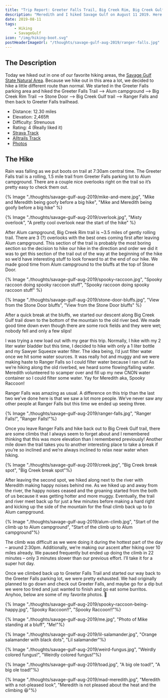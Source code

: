 ```yaml
---
title: "Trip Report: Greeter Falls Trail, Big Creek Rim, Big Creek Gulf, Ranger Falls"
description: "Meredith and I hiked Savage Gulf on August 11 2019. Here is the trip report."
date: 2019-08-11
tags: 
    - Hiking
    - SavageGulf
icon: "/img/hiking-boot.svg"
postHeaderImageUrl: "/thoughts/savage-gulf-aug-2019/ranger-falls.jpg"
---
```

## The Description
Today we hiked out in one of our favorite hiking areas, the [Savage Gulf State Natural Area](https://www.tn.gov/environment/program-areas/na-natural-areas/natural-areas-east-region/east-region-/na-na-savage-gulf.html). Because we hike out in this area a lot, we decided to hike a little different route than normal. We started in the Greeter Falls parking area and hiked the Greeter Falls Trail –> Alum campground –> Big Creek Rim Trail –> Stone Door –> Big Creek Gulf trail –> Ranger Falls and then back to Greeter Falls trailhead.

- Distance: 12.30 miles
- Elevation: 2,465ft
- Difficulty: Strenuous
- Rating: 4 (Really liked it)
- [Strava Track](https://www.strava.com/activities/2608005988)
- [Alltrails Track](https://www.alltrails.com/explore/recording/recording-aug-10-3-55-pm--2)
- [Photos](https://flic.kr/s/aHsmG39Hiu)

## The Hike
Rain was falling as we put boots on trail at 7:30am central time. The Greeter Falls trail is a rolling, 1.5 mile trail from Greeter Falls parking lot to Alum campground. There are a couple nice overlooks right on the trail so it’s pretty easy to check them out. 

{% Image "./thoughts/savage-gulf-aug-2019/mike-and-mere.jpg", "Mike and Meredith being goofy before a big hike", "Mike and Meredith being goofy before a big hike" %}

{% Image "./thoughts/savage-gulf-aug-2019/overlook.jpg", "Misty overlook", "A pretty cool overlook near the start of the hike" %}

After Alum campground, Big Creek Rim trail is ~3.5 miles of gently rolling trail. There are 3 (?) overlooks with the best ones coming first after leaving Alum campground. This section of the trail is probably the most boring section so the decision to hike our hike in the direction and order we did it was to get this section of the trail out of the way at the beginning of the hike so we’d have interesting stuff to look forward to at the end of our hike. We made good time from Alum campground to the bluffs at the top of Stone Door. 

{% Image "./thoughts/savage-gulf-aug-2019/spooky-raccoon.jpg", "Spooky raccoon doing spooky raccoon stuff", "Spooky raccoon doing spooky raccoon stuff" %}

{% Image "./thoughts/savage-gulf-aug-2019/stone-door-bluffs.jpg", "View from the Stone Door bluffs", "View from the Stone Door bluffs" %}

After a quick break at the bluffs, we started our descent along Big Creek Gulf trail down to the bottom of the mountain to the old river bed. We made good time down even though there are some rock fields and they were wet; nobody fell and only a few slips!

I was trying a new load out with my gear this trip. Normally, I hike with my 2 liter water bladder but this time, I decided to hike with only a 1 liter bottle and my Sawyer Squeeze water filter. The idea being, I’d just filter water once we hit some water sources. It was really hot and muggy and we were making haste to Ranger Falls so I could filter water because I ran out! As we’re hiking along the old riverbed, we heard some flowing/falling water. Meredith volunteered to scamper over and fill up my new CNON water container so I could filter some water. Yay for Meredith aka, Spooky Raccoon!

Ranger Falls was amazing as usual. A difference on this trip than the last two we’ve done here is that we saw a lot more people. We’ve never saw any other people at Ranger Falls but this time we ended up seeing three. 

{% Image "./thoughts/savage-gulf-aug-2019/ranger-falls.jpg", "Ranger Falls!", "Ranger Falls!"%}

Once you leave Ranger Falls and hike back out to Big Creek Gulf trail, there are some climbs that I always seem to forget about and I remembered thinking that this was more elevation than I remembered previously! Another mile down the trail takes you to another interesting place to take a break if you’re so inclined and we’re always inclined to relax near water when hiking.

{% Image "./thoughts/savage-gulf-aug-2019/creek.jpg", "Big Creek break spot", "Big Creek break spot"%}

After leaving the second spot, we hiked along next to the river with Meredith making happy noises behind me. As we hiked up and away from the river, the happy noises ceased and the groaning started from the both of us because it was getting hotter and more muggy. Eventually, the trail and river meet back up for just a few minutes before making a hard right and kicking up the side of the mountain for the final climb back up to to Alum campground. 

{% Image "./thoughts/savage-gulf-aug-2019/alum-climb.jpg", "Start of the climb up to Alum campground", "Start of the climb up to Alum campground"%}

The climb was difficult as we were doing it during the hottest part of the day – around 2:30pm. Additionally, we’re making our ascent after hiking over 10 miles already. We paused frequently but ended up doing the climb in 22 minutes – only 3 minutes slower than our previous effort. I’ll take it for a super hot day.

Once we climbed back up to Greeter Falls Trail and started our way back to the Greeter Falls parking lot, we were pretty exhausted. We had originally planned to go down and check out Greeter Falls, and maybe go for a dip but we were too tired and just wanted to finish and go eat some burritos. Anyhoo, below are some of my favorite photos. 🙂

{% Image "./thoughts/savage-gulf-aug-2019/spooky-raccoon-being-happy.jpg", "Spooky Raccoon!!", "Spooky Raccoon!!"%}

{% Image "./thoughts/savage-gulf-aug-2019/me.jpg", "Photo of Mike standing at a bluff", "Me!"%}

{% Image "./thoughts/savage-gulf-aug-2019/lil-salamander.jpg", "Orange salamander with black dots", "Lil salamander"%}

{% Image "./thoughts/savage-gulf-aug-2019/weird-fungus.jpg", "Weirdly colored fungus!", "Weirdly colored fungus!"%}

{% Image "./thoughts/savage-gulf-aug-2019/toad.jpg", "A big ole toad!", "A big ole toad!"%}

{% Image "./thoughts/savage-gulf-aug-2019/mad-meredith.jpg", "Meredith with a not-pleased look", "Meredith is not pleased about the heat and the climbing 😆"%}